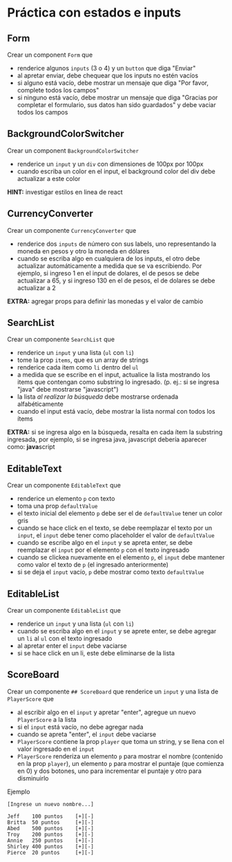 # Práctica con estados e inputs

## Form

Crear un component `Form` que

- renderice algunos `inputs` (3 o 4) y un `button` que diga "Enviar"
- al apretar enviar, debe chequear que los inputs no estén vacíos
- si alguno está vacío, debe mostrar un mensaje que diga "Por favor, complete todos los campos"
- si ninguno está vacío, debe mostrar un mensaje que diga "Gracias por completar el formulario, sus datos han sido guardados" y debe vaciar todos los campos

## BackgroundColorSwitcher

Crear un component `BackgroundColorSwitcher`

- renderice un `input` y un `div` con dimensiones de 100px por 100px
- cuando escriba un color en el input, el background color del div debe actualizar a este color

**HINT:** investigar estilos en linea de react
 
## CurrencyConverter

Crear un componente `CurrencyConverter` que

- renderice dos `inputs` de número con sus labels, uno representando la moneda en pesos y otro la moneda en dólares
- cuando se escriba algo en cualquiera de los inputs, el otro debe actualizar automáticamente a medida que se va escribiendo. Por ejemplo, si ingreso 1 en el input de dolares, el de pesos se debe actualizar a 65, y si ingreso 130 en el de pesos, el de dolares se debe actualizar a 2

**EXTRA:** agregar props para definir las monedas y el valor de cambio

## SearchList

Crear un componente `SearchList` que

- renderice un `input` y una lista (`ul` con `li`)
- tome la prop `items`, que es un array de strings
- renderice cada item como `li` dentro del `ul`
- a medida que se escribe en el input, actualice la lista mostrando los items que contengan como substring lo ingresado. (p. ej.: si se ingresa "java" debe mostrarse "javascript")
- la lista _al realizar la búsqueda_ debe mostrarse ordenada alfabéticamente
- cuando el input está vacío, debe mostrar la lista normal con todos los ítems

**EXTRA:** si se ingresa algo en la búsqueda, resalta en cada ítem la substring ingresada, por ejemplo, si se ingresa java, javascript debería aparecer como: **java**script

## EditableText

Crear un componente `EditableText` que

- renderice un elemento `p` con texto
- toma una prop `defaultValue`
- el texto inicial del elemento `p` debe ser el de `defaultValue` tener un color gris
- cuando se hace click en el texto, se debe reemplazar el texto por un `input`, el `input` debe tener como placeholder el valor de `defaultValue`
- cuando se escribe algo en el `input` y se apreta enter, se debe reemplazar el `input` por el elemento `p` con el texto ingresado
- cuando se clickea nuevamente en el elemento `p`, el `input` debe mantener como valor el texto de `p` (el ingresado anteriormente)
- si se deja el `input` vacío, `p` debe mostrar como texto `defaultValue`

## EditableList

Crear un componente `EditableList` que

- renderice un `input` y una lista (`ul` con `li`)
- cuando se escriba algo en el `input` y se aprete enter, se debe agregar un `li` al `ul` con el texto ingresado
- al apretar enter el `input` debe vaciarse
- si se hace click en un li, este debe eliminarse de la lista

## ScoreBoard

Crear un componente `## ScoreBoard` que renderice un `input` y una lista de `PlayerScore` que

- al escribir algo en el `input` y apretar "enter", agregue un nuevo `PlayerScore` a la lista
- si el `input` está vacío, no debe agregar nada
- cuando se apreta "enter", el `input` debe vaciarse
- `PlayerScore` contiene la prop `player` que toma un string, y se llena con el valor ingresado en el `input`
- `PlayerScore` renderiza un elemento `p` para mostrar el nombre (contenido en la prop `player`), un elemento `p` para mostrar el puntaje (que comienza en 0) y dos botones, uno para incrementar el puntaje y otro para disminuirlo

Ejemplo

```
[Ingrese un nuevo nombre...]

Jeff    100 puntos    [+][-]
Britta  50 puntos     [+][-]
Abed    500 puntos    [+][-]
Troy    200 puntos    [+][-]
Annie   250 puntos    [+][-]
Shirley 400 puntos    [+][-]
Pierce  20 puntos     [+][-]
```
